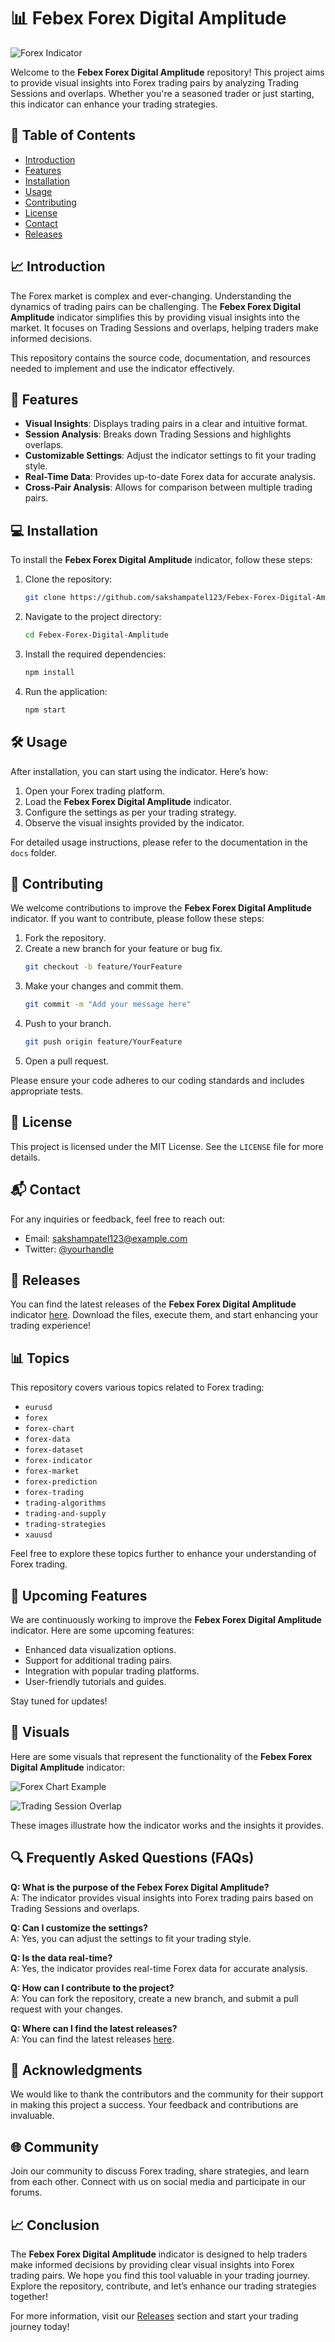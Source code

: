 # 📊 Febex Forex Digital Amplitude

![Forex Indicator](https://img.shields.io/badge/Forex%20Indicator-Find%20More%20About%20It-blue)

Welcome to the **Febex Forex Digital Amplitude** repository! This project aims to provide visual insights into Forex trading pairs by analyzing Trading Sessions and overlaps. Whether you're a seasoned trader or just starting, this indicator can enhance your trading strategies.

## 🚀 Table of Contents

- [Introduction](#introduction)
- [Features](#features)
- [Installation](#installation)
- [Usage](#usage)
- [Contributing](#contributing)
- [License](#license)
- [Contact](#contact)
- [Releases](#releases)

## 📈 Introduction

The Forex market is complex and ever-changing. Understanding the dynamics of trading pairs can be challenging. The **Febex Forex Digital Amplitude** indicator simplifies this by providing visual insights into the market. It focuses on Trading Sessions and overlaps, helping traders make informed decisions.

This repository contains the source code, documentation, and resources needed to implement and use the indicator effectively.

## 🌟 Features

- **Visual Insights**: Displays trading pairs in a clear and intuitive format.
- **Session Analysis**: Breaks down Trading Sessions and highlights overlaps.
- **Customizable Settings**: Adjust the indicator settings to fit your trading style.
- **Real-Time Data**: Provides up-to-date Forex data for accurate analysis.
- **Cross-Pair Analysis**: Allows for comparison between multiple trading pairs.
  
## 💻 Installation

To install the **Febex Forex Digital Amplitude** indicator, follow these steps:

1. Clone the repository:
   ```bash
   git clone https://github.com/sakshampatel123/Febex-Forex-Digital-Amplitude.git
   ```

2. Navigate to the project directory:
   ```bash
   cd Febex-Forex-Digital-Amplitude
   ```

3. Install the required dependencies:
   ```bash
   npm install
   ```

4. Run the application:
   ```bash
   npm start
   ```

## 🛠️ Usage

After installation, you can start using the indicator. Here’s how:

1. Open your Forex trading platform.
2. Load the **Febex Forex Digital Amplitude** indicator.
3. Configure the settings as per your trading strategy.
4. Observe the visual insights provided by the indicator.

For detailed usage instructions, please refer to the documentation in the `docs` folder.

## 🤝 Contributing

We welcome contributions to improve the **Febex Forex Digital Amplitude** indicator. If you want to contribute, please follow these steps:

1. Fork the repository.
2. Create a new branch for your feature or bug fix.
   ```bash
   git checkout -b feature/YourFeature
   ```
3. Make your changes and commit them.
   ```bash
   git commit -m "Add your message here"
   ```
4. Push to your branch.
   ```bash
   git push origin feature/YourFeature
   ```
5. Open a pull request.

Please ensure your code adheres to our coding standards and includes appropriate tests.

## 📜 License

This project is licensed under the MIT License. See the `LICENSE` file for more details.

## 📬 Contact

For any inquiries or feedback, feel free to reach out:

- Email: sakshampatel123@example.com
- Twitter: [@yourhandle](https://twitter.com/yourhandle)

## 🔗 Releases

You can find the latest releases of the **Febex Forex Digital Amplitude** indicator [here](https://github.com/sakshampatel123/Febex-Forex-Digital-Amplitude/releases). Download the files, execute them, and start enhancing your trading experience!

## 📊 Topics

This repository covers various topics related to Forex trading:

- `eurusd`
- `forex`
- `forex-chart`
- `forex-data`
- `forex-dataset`
- `forex-indicator`
- `forex-market`
- `forex-prediction`
- `forex-trading`
- `trading-algorithms`
- `trading-and-supply`
- `trading-strategies`
- `xauusd`

Feel free to explore these topics further to enhance your understanding of Forex trading.

## 📅 Upcoming Features

We are continuously working to improve the **Febex Forex Digital Amplitude** indicator. Here are some upcoming features:

- Enhanced data visualization options.
- Support for additional trading pairs.
- Integration with popular trading platforms.
- User-friendly tutorials and guides.

Stay tuned for updates!

## 🎨 Visuals

Here are some visuals that represent the functionality of the **Febex Forex Digital Amplitude** indicator:

![Forex Chart Example](https://example.com/forex-chart.png)

![Trading Session Overlap](https://example.com/session-overlap.png)

These images illustrate how the indicator works and the insights it provides.

## 🔍 Frequently Asked Questions (FAQs)

**Q: What is the purpose of the Febex Forex Digital Amplitude?**  
A: The indicator provides visual insights into Forex trading pairs based on Trading Sessions and overlaps.

**Q: Can I customize the settings?**  
A: Yes, you can adjust the settings to fit your trading style.

**Q: Is the data real-time?**  
A: Yes, the indicator provides real-time Forex data for accurate analysis.

**Q: How can I contribute to the project?**  
A: You can fork the repository, create a new branch, and submit a pull request with your changes.

**Q: Where can I find the latest releases?**  
A: You can find the latest releases [here](https://github.com/sakshampatel123/Febex-Forex-Digital-Amplitude/releases).

## 📣 Acknowledgments

We would like to thank the contributors and the community for their support in making this project a success. Your feedback and contributions are invaluable.

## 🌐 Community

Join our community to discuss Forex trading, share strategies, and learn from each other. Connect with us on social media and participate in our forums.

## 📈 Conclusion

The **Febex Forex Digital Amplitude** indicator is designed to help traders make informed decisions by providing clear visual insights into Forex trading pairs. We hope you find this tool valuable in your trading journey. Explore the repository, contribute, and let’s enhance our trading strategies together!

For more information, visit our [Releases](https://github.com/sakshampatel123/Febex-Forex-Digital-Amplitude/releases) section and start your trading journey today!